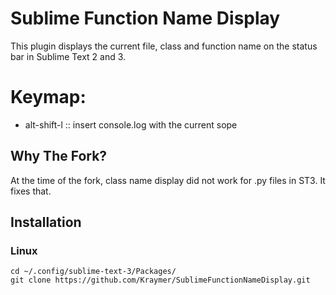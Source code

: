 # Sublime Function Name Display

This plugin displays the current file, class and function name on the status bar in Sublime Text 2 and 3.

# Keymap:
*   alt-shift-l :: insert console.log with the current sope

## Why The Fork?

At the time of the fork, class name display did not work for .py files in ST3. It fixes that.

## Installation

### Linux

    cd ~/.config/sublime-text-3/Packages/
    git clone https://github.com/Kraymer/SublimeFunctionNameDisplay.git
